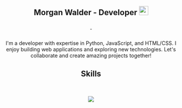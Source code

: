 <h2 align="center">Morgan Walder - Developer <img src="https://s8.gifyu.com/images/979447220829032478.gif" height="25px"></h2>
<p align="center">
    <a href="https://github.com/xtekky?tab=stars">
        <img alt="" src="https://img.shields.io/github/stars/xtekky?style=for-the-badge&affiliations=OWNER%2CCOLLABORATOR">
    </a>
    <img alt="" src="https://komarev.com/ghpvc/?username=xtekky&style=for-the-badge">
</p>
<p align="center">
    <a href="https://discord.gg/onlp">
        <img alt="" src="https://lanyard-profile-readme.vercel.app/api/840541540203626516">
    </a>
</p>
<p align="center">I'm a developer with expertise in Python, JavaScript, and HTML/CSS. I enjoy building web applications and exploring new technologies. Let's collaborate and create amazing projects together!</p>
<h2 align="center">Skills</h2>
<br>
<p align="center">
    <a href="https://skillicons.dev">
        <img src="https://skillicons.dev/icons?i=python,vscode,cs,js,php,css,html">
    </a>
</p>

<p align="center">
    <img alt="" src="https://github-readme-stats.vercel.app/api?username=Enmn&theme=tokyonight&show_icons=true">
</p>
